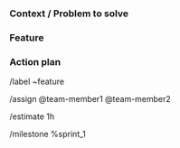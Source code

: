 ### Context / Problem to solve

<!-- Describe the reason the issue was created. Describe the 
conditions/situation what made you think something could be improved. 
What problem do we solve? -->

### Feature

<!-- what do you propose needs to be done/created -->

<!-- possible provide suggestions on solutions. If multiple solutions 
are possible consider listing them all -->

<!-- list definition of done -->

### Action plan

<!-- Suggest next steps -->

<!---
LINES BELOW WILL SET GITLAB ISSUE PROPERTIES
--->
/label ~feature
<!-- Assign the team members working on the feature -->
/assign @team-member1 @team-member2
<!-- Estimate the amount of hours needed to complete the feature -->
/estimate 1h
<!-- Set the correct milestone -->
/milestone %sprint_1

